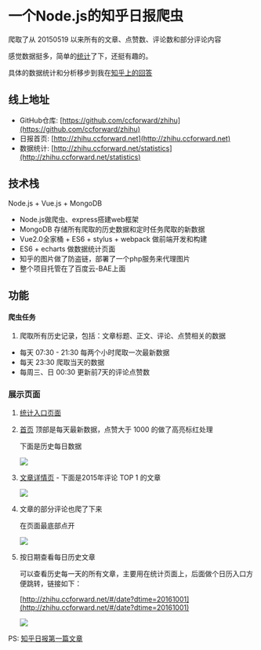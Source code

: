 # 一个Node.js的知乎日报爬虫

爬取了从 20150519 以来所有的文章、点赞数、评论数和部分评论内容

感觉数据挺多，简单的[统计](http://zhihu.ccforward.net/statistics)了下，还挺有趣的。

具体的数据统计和分析移步到我在[知乎上的回答](https://www.zhihu.com/question/27621722/answer/128272747)

## 线上地址

* GitHub仓库: [https://github.com/ccforward/zhihu](https://github.com/ccforward/zhihu)
* 日报首页: [http://zhihu.ccforward.net](http://zhihu.ccforward.net)
* 数据统计: [http://zhihu.ccforward.net/statistics](http://zhihu.ccforward.net/statistics)



## 技术栈

Node.js + Vue.js + MongoDB

* Node.js做爬虫、express搭建web框架
* MongoDB 存储所有爬取的历史数据和定时任务爬取的新数据
* Vue2.0全家桶 + ES6 + stylus + webpack 做前端开发和构建
* ES6 + echarts 做数据统计页面
* 知乎的图片做了防盗链，部署了一个php服务来代理图片
* 整个项目托管在了百度云-BAE上面

## 功能

#### 爬虫任务

1. 爬取所有历史记录，包括：文章标题、正文、评论、点赞相关的数据
* 每天 07:30 - 21:30 每两个小时爬取一次最新数据
* 每天 23:30 爬取当天的数据
* 每周三、日 00:30 更新前7天的评论点赞数

### 展示页面

1. [统计入口页面](http://zhihu.ccforward.net/statistics)

2. [首页](http://zhihu.ccforward.net/)
	顶部是每天最新数据，点赞大于 1000 的做了高亮标红处理

	下面是历史每日数据

	![](https://raw.githubusercontent.com/ccforward/cc/master/Blog/pic/zh-index.png)

3. [文章详情页](http://zhihuhu.duapp.com/#/detail?aid=7643974) - 下面是2015年评论 TOP 1 的文章

	![](https://raw.githubusercontent.com/ccforward/cc/master/Blog/pic/zh-detail.png)

4. 文章的部分评论也爬了下来 

	在页面最底部点开
	
	![](https://raw.githubusercontent.com/ccforward/cc/master/Blog/pic/zh-comments.png)

5. 按日期查看每日历史文章

	可以查看历史每一天的所有文章，主要用在统计页面上，后面做个日历入口方便跳转，链接如下：

	[http://zhihu.ccforward.net/#/date?dtime=20161001](http://zhihu.ccforward.net/#/date?dtime=20161001)

	![](https://raw.githubusercontent.com/ccforward/cc/master/Blog/pic/zh-date.png)

PS: [知乎日报第一篇文章](http://zhihu.ccforward.net/#/detail?aid=3)
